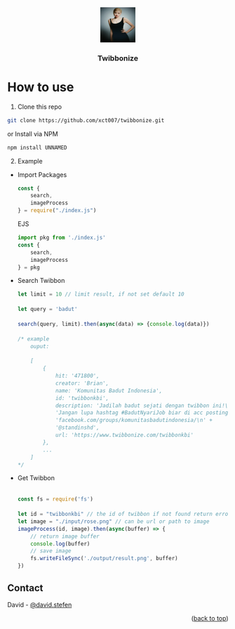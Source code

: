 <a name="readme-top"></a>
<br />
<div align="center">
  <a href="#">
    <img src="input/rose.png" alt="Logo" width="80" height="80">
  </a>

<h3 align="center">Twibbonize</h3>
</div>

# How to use
1. Clone this repo
  ```sh
  git clone https://github.com/xct007/twibbonize.git
  ```
  or Install via NPM
  ```sh
  npm install UNNAMED
  ```

2. Example
  - Import Packages
    ```js
    const {
        search,
        imageProcess
    } = require("./index.js")
    ```
    EJS
    ```js
    import pkg from './index.js'
    const {
        search,
        imageProcess
    } = pkg
    ```
  - Search Twibbon
    ```js
    let limit = 10 // limit result, if not set default 10

    let query = 'badut'

    search(query, limit).then(async(data) => {console.log(data)})

    /* example
        ouput:

        [
            {
                hit: '471800',
                creator: 'Brian',
                name: 'Komunitas Badut Indonesia',
                id: 'twibbonkbi',
                description: 'Jadilah badut sejati dengan twibbon ini!\n' +
                'Jangan lupa hashtag #BadutNyariJob biar di acc postingan nya di grup KBI!\n' +
                'facebook.com/groups/komunitasbadutindonesia/\n' +
                '@standinshd',
                url: 'https://www.twibbonize.com/twibbonkbi'
            },
            ...
        ]
    */
    ```
  - Get Twibbon
    ```js

    const fs = require('fs')

    let id = "twibbonkbi" // the id of twibbon if not found return error
    let image = "./input/rose.png" // can be url or path to image
    imageProcess(id, image).then(async(buffer) => {
        // return image buffer
        console.log(buffer)
        // save image
        fs.writeFileSync('./output/result.png', buffer)
    })
    ```
## Contact

David - [@david.stefen](https://instagram.com/david.stefen)

<p align="right">(<a href="#readme-top">back to top</a>)</p>

